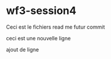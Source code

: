 # wf3-session4

Ceci est le fichiers read me futur commit
 
 ceci est une nouvelle ligne
 
 ajout de ligne 
